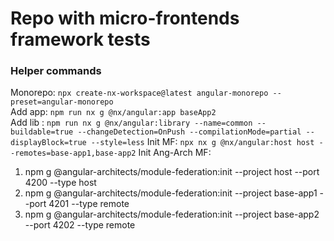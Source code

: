 # Repo with micro-frontends framework tests




### Helper commands

Monorepo: `npx create-nx-workspace@latest angular-monorepo --preset=angular-monorepo`    
Add app: `npm run nx g @nx/angular:app baseApp2`        
Add lib : `npm run nx g @nx/angular:library --name=common --buildable=true --changeDetection=OnPush --compilationMode=partial --displayBlock=true --style=less`
Init MF: `npx nx g @nx/angular:host host --remotes=base-app1,base-app2`
Init Ang-Arch MF:  
1) npm g @angular-architects/module-federation:init --project host --port 4200 --type host
2) npm g @angular-architects/module-federation:init --project base-app1 --port 4201 --type remote
3) npm g @angular-architects/module-federation:init --project base-app2 --port 4202 --type remote

